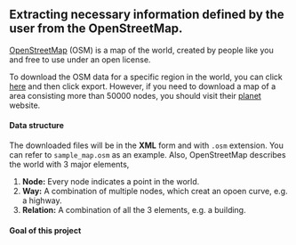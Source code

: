 ## Extracting necessary information defined by the user from the OpenStreetMap.


[OpenStreetMap](https://www.openstreetmap.org/) (OSM) is a map of the world, created by people like you and free to use under an open license.

To download the OSM data for a specific region in the world, you can click [here](https://www.openstreetmap.org/export) and then click export. However, if you need to download a map of a area consisting more than 50000 nodes, you should visit their [planet](https://planet.openstreetmap.org/) website.

#### Data structure
The downloaded files will be in the **XML** form and with `.osm` extension. You can refer to `sample_map.osm` as an example.
Also, OpenStreetMap describes the world with 3 major elements,
1. **Node:** Every node indicates a point in the world.
2. **Way:** A combination of multiple nodes, which creat an opoen curve, e.g. a highway.
3. **Relation:** A combination of all the 3 elements, e.g. a building.

#### Goal of this project 


